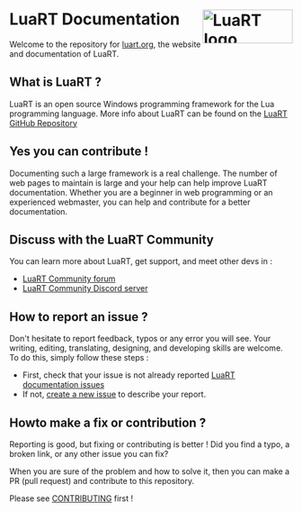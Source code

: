 
# LuaRT Documentation <picture><img align="right"  width=160 height=60 valign="center"  src="https://luart.org/img/logo.svg"  alt="LuaRT logo"  /></picture>


Welcome to the repository for [luart.org](https://luart.org), the website and documentation of LuaRT.

## What is LuaRT ?

LuaRT is an open source Windows programming framework for the Lua programming language.
More info about LuaRT can be found on the [LuaRT GitHub Repository](https://github.com/samyeyo/LuaRT)

## Yes you can contribute !

Documenting such a large framework is a real challenge. The number of web pages to maintain is large and your help can help improve LuaRT documentation.
Whether you are a beginner in web programming or an experienced webmaster, you can help and contribute for a better documentation.

## Discuss with the LuaRT Community

You can learn more about LuaRT, get support, and meet other devs in :

- [LuaRT Community forum](https://community.luart.org)
- [LuaRT Community Discord server](https://discord.gg/XJJxQufmvh)

## How to report an issue ?

Don't hesitate to report feedback, typos or any error you will see. Your writing, editing, translating, designing, and developing skills are welcome.
To do this, simply follow these steps :

- First, check that your issue is not already reported [LuaRT documentation issues](https://github.com/samyeyo/LuaRT-documentation/issues)
- If not, [create a new issue](https://github.com/samyeyo/LuaRT-documentation/issues/new) to describe your report.

## Howto make a fix or contribution ?

Reporting is good, but fixing or contributing is better !
Did you find a typo, a broken link, or any other issue you can fix?

When you are sure of the problem and how to solve it, then you can make a PR (pull request) and contribute to this repository.

Please see [CONTRIBUTING](https://github.com/samyeyo/LuaRT-documentation/blob/main/CONTRIBUTING.md) first !

